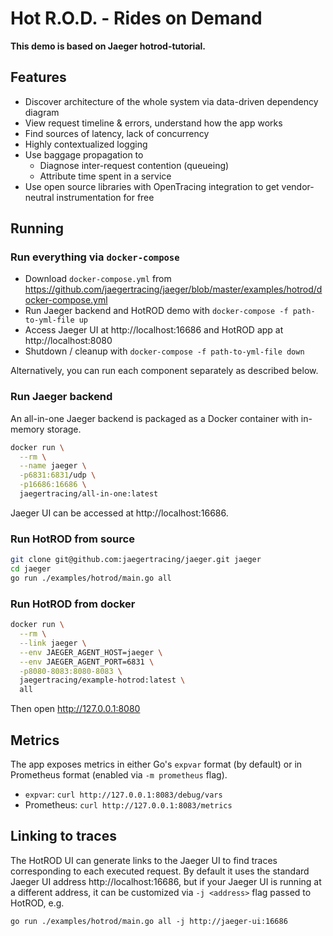 # Hot R.O.D. - Rides on Demand

**This demo is based on Jaeger hotrod-tutorial.**

## Features

* Discover architecture of the whole system via data-driven dependency diagram
* View request timeline & errors, understand how the app works
* Find sources of latency, lack of concurrency
* Highly contextualized logging
* Use baggage propagation to
  * Diagnose inter-request contention (queueing)
  * Attribute time spent in a service
* Use open source libraries with OpenTracing integration to get vendor-neutral instrumentation for free

## Running

### Run everything via `docker-compose`

* Download `docker-compose.yml` from https://github.com/jaegertracing/jaeger/blob/master/examples/hotrod/docker-compose.yml
* Run Jaeger backend and HotROD demo with `docker-compose -f path-to-yml-file up`
* Access Jaeger UI at http://localhost:16686 and HotROD app at http://localhost:8080
* Shutdown / cleanup with `docker-compose -f path-to-yml-file down`

Alternatively, you can run each component separately as described below.

### Run Jaeger backend

An all-in-one Jaeger backend is packaged as a Docker container with in-memory storage.

```bash
docker run \
  --rm \
  --name jaeger \
  -p6831:6831/udp \
  -p16686:16686 \
  jaegertracing/all-in-one:latest
```

Jaeger UI can be accessed at http://localhost:16686.

### Run HotROD from source

```bash
git clone git@github.com:jaegertracing/jaeger.git jaeger
cd jaeger
go run ./examples/hotrod/main.go all
```

### Run HotROD from docker
```bash
docker run \
  --rm \
  --link jaeger \
  --env JAEGER_AGENT_HOST=jaeger \
  --env JAEGER_AGENT_PORT=6831 \
  -p8080-8083:8080-8083 \
  jaegertracing/example-hotrod:latest \
  all
```

Then open http://127.0.0.1:8080

## Metrics

The app exposes metrics in either Go's `expvar` format (by default) or in Prometheus format (enabled via `-m prometheus` flag).
  * `expvar`: `curl http://127.0.0.1:8083/debug/vars`
  * Prometheus: `curl http://127.0.0.1:8083/metrics`

[hotrod-tutorial]: https://medium.com/@YuriShkuro/take-opentracing-for-a-hotrod-ride-f6e3141f7941
[hotrod-openshift]: https://blog.openshift.com/openshift-commons-briefing-82-distributed-tracing-with-jaeger-prometheus-on-kubernetes/

## Linking to traces

The HotROD UI can generate links to the Jaeger UI to find traces corresponding
to each executed request. By default it uses the standard Jaeger UI address
http://localhost:16686, but if your Jaeger UI is running at a different address,
it can be customized via `-j <address>` flag passed to HotROD, e.g.

```
go run ./examples/hotrod/main.go all -j http://jaeger-ui:16686
```
